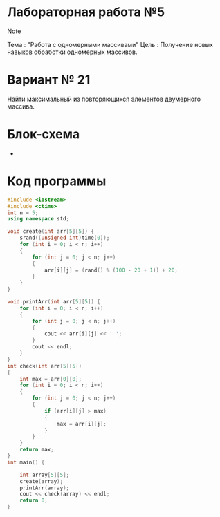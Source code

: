 # Лабораторная работа №5
>[!NOTE]
>Тема : "Работа с одномерными массивами"
>Цель : Получение новых навыков обработки одномерных массивов.
# Вариант № 21
Найти максимальный из повторяющихся элементов двумерного массива.
# Блок-схема
-
# Код программы

```cpp
#include <iostream>
#include <ctime>
int n = 5;
using namespace std;

void create(int arr[5][5]) {
    srand((unsigned int)time(0));
    for (int i = 0; i < n; i++)
    {
        for (int j = 0; j < n; j++)
        {
            arr[i][j] = (rand() % (100 - 20 + 1)) + 20;
        }
    }
}

void printArr(int arr[5][5]) {
    for (int i = 0; i < n; i++)
    {
        for (int j = 0; j < n; j++)
        {
            cout << arr[i][j] << ' ';
        }
        cout << endl;
    }
}
int check(int arr[5][5])
{
    int max = arr[0][0];
    for (int i = 0; i < n; i++)
    {
        for (int j = 0; j < n; j++)
        {
            if (arr[i][j] > max)
            {
                max = arr[i][j];
            }
        }
    }
    return max;
}
int main() {

    int array[5][5];
    create(array);
    printArr(array);
    cout << check(array) << endl;
    return 0;
}
```
